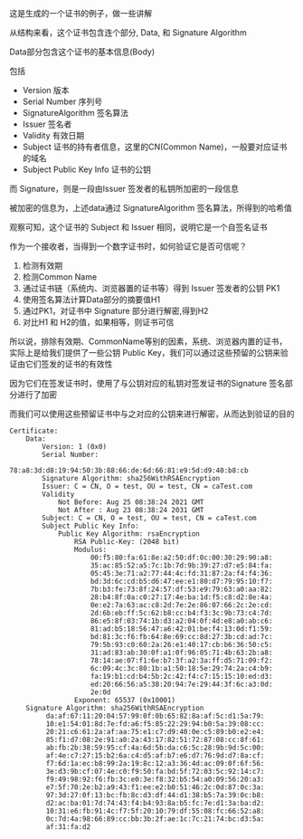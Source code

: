 这是生成的一个证书的例子，做一些讲解

从结构来看，这个证书包含连个部分, Data, 和 Signature Algorithm

Data部分包含这个证书的基本信息(Body)

包括
* Version 版本
* Serial Number 序列号
* SignatureAlgorithm 签名算法
* Issuer 签名者
* Validity 有效日期
* Subject 证书的持有者信息，这里的CN(Common Name)，一般要对应证书的域名
* Subject Public Key Info 证书的公钥

而 Signature，则是一段由Issuer 签发者的私钥所加密的一段信息

被加密的信息为，上述data通过 SignatureAlgorithm 签名算法，所得到的哈希值

观察可知，这个证书的 Subject 和 Issuer 相同，说明它是一个自签名证书

作为一个接收者，当得到一个数字证书时，如何验证它是否可信呢？

1. 检测有效期
2. 检测Common Name
3. 通过证书链（系统内、浏览器置的证书等）得到 Issuer 签发者的公钥 PK1
4. 使用签名算法计算Data部分的摘要值H1
5. 通过PK1，对证书中 Signature 部分进行解密,得到H2
6. 对比H1 和 H2的值，如果相等，则证书可信

所以说，排除有效期、CommonName等别的因素，系统、浏览器内置的证书，实际上是给我们提供了一些公钥 Public Key，我们可以通过这些预留的公钥来验证由它们签发的证书的有效性

因为它们在签发证书时，使用了与公钥对应的私钥对签发证书的Signature 签名部分进行了加密

而我们可以使用这些预留证书中与之对应的公钥来进行解密，从而达到验证的目的


```
Certificate:
    Data:
        Version: 1 (0x0)
        Serial Number:
            78:a8:3d:d8:19:94:50:3b:88:66:de:6d:66:81:e9:5d:d9:40:b8:cb
        Signature Algorithm: sha256WithRSAEncryption
        Issuer: C = CN, O = test, OU = test, CN = caTest.com
        Validity
            Not Before: Aug 25 08:38:24 2021 GMT
            Not After : Aug 23 08:38:24 2031 GMT
        Subject: C = CN, O = test, OU = test, CN = caTest.com
        Subject Public Key Info:
            Public Key Algorithm: rsaEncryption
                RSA Public-Key: (2048 bit)
                Modulus:
                    00:f5:80:fa:61:8e:a2:50:df:0c:00:30:29:90:a8:
                    35:ac:85:52:a5:7c:1b:7d:9b:39:27:d7:e5:84:fa:
                    05:45:3e:71:a2:77:44:4c:fd:31:87:2a:f4:f4:36:
                    bd:3d:6c:cd:b5:d6:47:ee:e1:80:d7:79:95:10:f7:
                    7b:b3:fe:73:8f:24:57:df:53:e9:79:63:a0:aa:82:
                    28:b4:8f:0a:c0:27:17:4e:ba:1d:f5:c8:d2:8e:4a:
                    0e:e2:7a:63:ac:c8:2d:7e:2e:86:07:66:2c:2e:cd:
                    2d:6b:eb:ff:5c:62:b8:cc:b4:f3:3c:9b:73:c4:7d:
                    86:e5:8f:03:74:1b:d3:a2:04:0f:4d:e8:a0:ab:c6:
                    81:ad:b5:18:56:47:a6:42:01:be:f4:13:0d:f1:59:
                    bd:81:3c:f6:fb:64:8e:69:cc:8d:27:3b:cd:ad:7c:
                    79:5b:93:c0:60:2a:26:e1:40:17:cb:b6:36:50:c5:
                    31:ad:83:ab:30:0f:a1:0f:96:05:71:4b:63:2b:a8:
                    78:14:ae:07:f1:6e:b7:3f:a2:3a:ff:d5:71:09:f2:
                    6c:09:4c:3c:80:1b:a1:50:18:5e:29:74:2a:c4:b9:
                    fa:19:b1:cd:b4:5b:2c:42:f4:c7:15:15:10:ed:d3:
                    ed:20:66:56:a5:38:20:94:7e:29:44:3f:6c:a3:0d:
                    2e:0d
                Exponent: 65537 (0x10001)
    Signature Algorithm: sha256WithRSAEncryption
         da:af:67:11:20:04:57:99:0f:0b:65:82:8a:af:5c:d1:5a:79:
         10:e1:54:01:8d:7e:fd:a6:f5:85:22:29:94:b0:5a:39:08:cc:
         20:21:c6:61:2a:af:aa:75:e1:c7:d9:40:0e:c5:89:b0:e2:e4:
         85:f1:d7:08:2e:91:a0:2a:43:17:82:51:72:87:08:cc:8f:61:
         ab:fb:2b:38:59:95:cf:4a:6d:5b:da:c6:5c:28:9b:9d:5c:00:
         af:4e:c7:27:15:b2:6a:c4:d5:af:b7:e6:d7:76:9d:d7:8a:cf:
         f7:6d:1a:ec:b8:99:2a:19:8c:12:a3:36:4d:ac:09:0f:6f:56:
         3e:d3:9b:cf:07:4e:c0:f9:50:fa:bd:5f:72:03:5c:92:14:c7:
         f9:49:98:92:f6:fb:3c:e0:3e:f8:32:b5:54:a0:09:56:20:a3:
         e7:5f:70:2e:b2:a9:43:f1:ee:e2:b0:51:46:2c:0d:87:0c:3a:
         97:3d:27:0f:13:bc:fb:8c:d3:df:44:d1:38:b5:7a:39:0c:b8:
         d2:ac:ba:01:7d:74:43:f4:b4:93:8a:b5:fc:7e:d1:3a:ba:d2:
         10:31:e6:fb:91:4c:f7:5f:20:10:79:df:55:08:fc:66:52:a8:
         0c:7d:4a:98:66:89:cc:bb:3b:2f:ae:1c:7c:21:74:bc:d3:5a:
         af:31:fa:d2
```